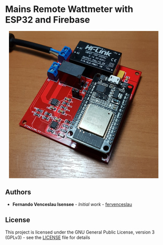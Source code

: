 <!---![Wattmeter Board](demo/board-demo.jpg width="480")--->
# Mains Remote Wattmeter with ESP32 and Firebase

<p align="center">
  <img width="480" src="images/board-demo.jpg">
</p>

## Authors

* **Fernando Venceslau Isensee** - *Initial work* - [fervenceslau](https://github.com/fervenceslau/)

## License

This project is licensed under the GNU General Public License, version 3 (GPLv3) - see the [LICENSE](LICENSE) file for details
